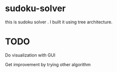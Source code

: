 # sudoku-solver
this is sudoku solver . I built it using tree architecture.

# TODO
Do visualization with GUI

Get improvement by trying other algorithm
